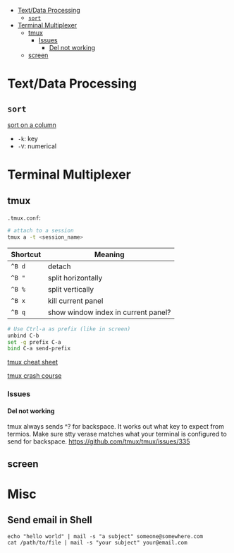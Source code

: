 <!-- TOC -->

- [Text/Data Processing](#textdata-processing)
    - [`sort`](#sort)
- [Terminal Multiplexer](#terminal-multiplexer)
    - [tmux](#tmux)
        - [Issues](#issues)
            - [Del not working](#del-not-working)
    - [screen](#screen)

<!-- /TOC -->

# Text/Data Processing

## `sort`

[sort on a column](https://stackoverflow.com/questions/17430470/sort-a-tab-delimited-file-based-on-column-sort-command-bash)
- `-k`: key
- `-V`: numerical

# Terminal Multiplexer

## tmux

`.tmux.conf`:

```sh
# attach to a session
tmux a -t <session_name>
```

|Shortcut| Meaning|
|----|---|
|`^B d`|detach|
|`^B "`|split horizontally|
|`^B %`|split vertically|
|`^B x`|kill current panel|
|`^B q`|show window index in current panel?|

```sh
# Use Ctrl-a as prefix (like in screen)
unbind C-b
set -g prefix C-a
bind C-a send-prefix
```

[tmux cheat sheet](https://gist.github.com/MohamedAlaa/2961058#file-tmux-cheatsheet-markdown)

[tmux crash course](https://robots.thoughtbot.com/a-tmux-crash-course)

### Issues

#### Del not working
tmux always sends ^? for backspace. It works out what key to expect from termios. Make sure stty verase matches what your terminal is configured to send for backspace.
https://github.com/tmux/tmux/issues/335

## screen
 
# Misc
## Send email in Shell
```shell
echo "hello world" | mail -s "a subject" someone@somewhere.com
cat /path/to/file | mail -s "your subject" your@email.com
```